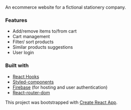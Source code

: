 An ecommerce website for a fictional stationery company.

### Features 

- Add/remove items to/from cart 
- Cart management
- Filter/ sort products
- Similar products suggestions
- User login


### Built with

- [React Hooks](https://reactjs.org/)
- [Styled-components](https://styled-components.com/)
- [Firebase](https://firebase.google.com/) (for hosting and user authentication)
- [React-router-dom](https://reactrouter.com/)

This project was bootstrapped with [Create React App](https://github.com/facebook/create-react-app).


